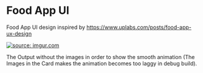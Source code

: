 # Food App UI
 Food App UI design inspired by https://www.uplabs.com/posts/food-app-ux-design
 
<a href="https://imgur.com/aEcdMZU"><img src="https://imgur.com/aEcdMZU.gif" title="source: imgur.com" /></a>
 
The Output without the images in order to show the smooth animation (The Images in the Card makes the animation becomes too laggy in debug build).
